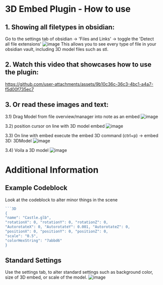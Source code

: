 # 3D Embed Plugin - How to use

## 1. Showing all filetypes in obsidian:
Go to the settings tab of obsidian -> 'Files and Links' -> toggle the 'Detect all file extensions'
![image](https://github.com/user-attachments/assets/d5e27828-1a29-4870-8294-52e9011e2083)
This allows you to see every type of file in your obsidian vault, including 3D model files such as stl. 

## 2. Watch this video that showcases how to use the plugin:


https://github.com/user-attachments/assets/9b10c36c-36c3-4bc1-a4a7-f5d00f735ec7



## 3. Or read these images and text:
3.1) Drag Model from file overview/manager into note as an embed
![image](https://github.com/user-attachments/assets/50f07214-9624-404a-b98a-6f7e2aeae39d)

3.2) position cursor on line with 3D model embed
![image](https://github.com/user-attachments/assets/000d7b73-0820-4d08-bc8c-5f9907241e8a)

3.3) On line with embed execute the embed 3D command (ctrl+p) -> embed 3D: 3DModel
![image](https://github.com/user-attachments/assets/c75579e8-a051-433c-ab64-486aa30fd9da)

3.4) Voila a 3D model
![image](https://github.com/user-attachments/assets/6e142009-9cfb-44e4-b1a9-1457f288f55f)

# Additional Information
## Example Codeblock
Look at the codeblock to alter minor things in the scene
```js
```3D
{
"name": "Castle.glb",
"rotationX": 0, "rotationY": 0, "rotationZ": 0,
"AutorotateX": 0, "AutorotateY": 0.001, "AutorotateZ": 0,
"positionX": 0, "positionY": 0, "positionZ": 0,
"scale": "0.5",
"colorHexString": "7abbd6"
}
```

## Standard Settings
Use the settings tab, to alter standard settings such as background color, size of 3D embed, or scale of the model. 
![image](https://github.com/user-attachments/assets/b7df88bf-75e2-4066-a685-8dfa11478816)


